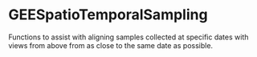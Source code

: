 # GEESpatioTemporalSampling
Functions to assist with aligning samples collected at specific dates with views from above from as close to the same date as possible.
